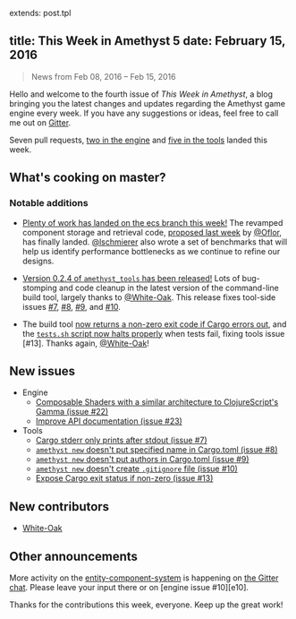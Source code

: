 extends: post.tpl

title: This Week in Amethyst 5
date: February 15, 2016
---

> News from Feb 08, 2016 – Feb 15, 2016

Hello and welcome to the fourth issue of *This Week in Amethyst*, a blog
bringing you the latest changes and updates regarding the Amethyst game engine
every week. If you have any suggestions or ideas, feel free to call me out on
[Gitter][gc].

[gc]: https://gitter.im/ebkalderon/amethyst

Seven pull requests, [two in the engine][ep] and [five in the tools][tp] landed
this week.

[ep]: http://github.com/ebkalderon/amethyst/pulls?q=is:pr+closed:2016-02-08..2016-02-15
[tp]: http://github.com/ebkalderon/amethyst_tools/pulls?q=is:pr+closed:2016-02-08..2016-02-15

## What's cooking on master?

### Notable additions

* [Plenty of work has landed on the ecs branch this week!][ec] The revamped
  component storage and retrieval code, [proposed last week][e21] by
  [@Oflor][of], has finally landed. [@lschmierer][ls] also wrote a set of
  benchmarks that will help us identify performance bottlenecks as we continue
  to refine our designs.

[ec]: https://github.com/ebkalderon/amethyst/tree/ecs/src/ecs
[e21]: https://github.com/ebkalderon/amethyst/pull/21
[of]: https://github.com/Oflor
[ls]: https://github.com/lschmierer

* [Version 0.2.4 of `amethyst_tools` has been released!][at] Lots of
  bug-stomping and code cleanup in the latest version of the command-line build
  tool, largely thanks to [@White-Oak][wo]. This release fixes tool-side issues
  [#7][t7], [#8][t8], [#9][t9], and [#10][t10].

[at]: https://github.com/ebkalderon/amethyst_tools/commit/629baed5a0f522a504a58f3fda5dafb103ea2a4c
[wo]: https://github.com/White-Oak
[t7]: https://github.com/ebkalderon/amethyst_tools/issues/7
[t8]: https://github.com/ebkalderon/amethyst_tools/issues/8
[t9]: https://github.com/ebkalderon/amethyst_tools/issues/9
[t10]: https://github.com/ebkalderon/amethyst_tools/issues/10

* The build tool [now returns a non-zero exit code if Cargo errors out][t15],
  and the [`tests.sh` script now halts properly][t14] when tests fail, fixing
  tools issue [#13]. Thanks again, [@White-Oak][wo]!

[t15]: https://github.com/ebkalderon/amethyst_tools/pull/15
[t14]: https://github.com/ebkalderon/amethyst_tools/pull/14
[t13]: https://github.com/ebkalderon/amethyst_tools/issues/13

## New issues

* Engine
  * [Composable Shaders with a similar architecture to ClojureScript's Gamma (issue #22)][e22]
  * [Improve API documentation (issue #23)][e23]
* Tools
  * [Cargo stderr only prints after stdout (issue #7)][t7]
  * [`amethyst new` doesn't put specified name in Cargo.toml (issue #8)][t8]
  * [`amethyst new` doesn't put authors in Cargo.toml (issue #9)][t9]
  * [`amethyst new` doesn't create `.gitignore` file (issue #10)][t10]
  * [Expose Cargo exit status if non-zero (issue #13)][t13]

[e22]: https://github.com/ebkalderon/amethyst/issues/22
[e23]: https://github.com/ebkalderon/amethyst/issues/23

## New contributors

* [White-Oak][wo]

## Other announcements

More activity on the [entity-component-system][em] is happening on
[the Gitter chat][gc]. Please leave your input there or on
[engine issue #10][e10].

[em]: http://ebkalderon.github.io/amethyst/glossary.html#Entity-component-system%20(ECS)%20model

Thanks for the contributions this week, everyone. Keep up the great work!
